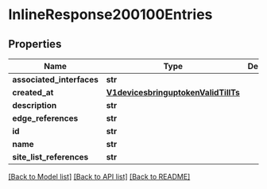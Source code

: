 # InlineResponse200100Entries

## Properties
Name | Type | Description | Notes
------------ | ------------- | ------------- | -------------
**associated_interfaces** | **str** |  | [optional] 
**created_at** | [**V1devicesbringuptokenValidTillTs**](V1devicesbringuptokenValidTillTs.md) |  | [optional] 
**description** | **str** |  | [optional] 
**edge_references** | **str** |  | [optional] 
**id** | **str** |  | [optional] 
**name** | **str** |  | [optional] 
**site_list_references** | **str** |  | [optional] 

[[Back to Model list]](../README.md#documentation-for-models) [[Back to API list]](../README.md#documentation-for-api-endpoints) [[Back to README]](../README.md)

